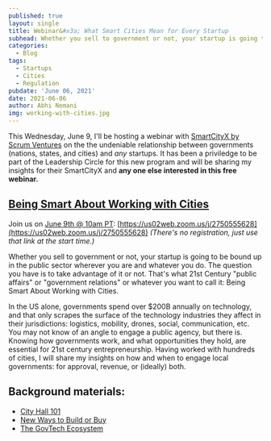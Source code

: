 ```yaml
---
published: true
layout: single
title: Webinar&#x3a; What Smart Cities Mean for Every Startup
subhead: Whether you sell to government or not, your startup is going to be bound up in the public sector wherever you are and whatever you do.
categories:
  - Blog
tags:
  - Startups
  - Cities
  - Regulation
pubdate: 'June 06, 2021'
date: 2021-06-06
author: Abhi Nemani
img: working-with-cities.jpg
---
```

This Wednesday, June 9, I'll be hosting a webinar with [SmartCityX by Scrum Ventures](https://en.smartcity-x.com/) on the the undeniable relationship between governments (nations, states, and cities) and *any* startups. It has been a priviledge to be part of the Leadership Circle for this new program and will be sharing my insights for their SmartCityX and **any one else interested in this free webinar.**

## [Being Smart About Working with Cities](https://us02web.zoom.us/j/2750555628)
Join us on [June 9th @ 10am PT](https://us02web.zoom.us/j/2750555628): [https://us02web.zoom.us/j/2750555628](https://us02web.zoom.us/j/2750555628)
*(There's no registration, just use that link at the start time.)*

Whether you sell to government or not, your startup is going to be bound up in the public sector wherever you are and whatever you do. The question you have is to take advantage of it or not. That's what 21st Century "public affairs" or "government relations" or whatever you want to call it: Being Smart About Working with Cities.

In the US alone, governments spend over $200B annually on technology, and that only scrapes the surface of the technology industries they affect in their jurisdictions: logistics, mobility, drones, social, communication, etc. You may not know of an angle to engage a public agency, but there is. Knowing how governments work, and what opportunities they hold, are essential for 21st century entrepreneurship. Having worked with hundreds of cities, I will share my insights on how and when to engage local governments: for approval, revenue, or (ideally) both. 

## Background materials:
- [City Hall 101](https://abhinemani.com/lessons/city-101/)
- [New Ways to Build or Buy](https://abhinemani.com/lessons/lean/)
- [The GovTech Ecosystem](https://abhinemani.com/lessons/ecosystem/)
